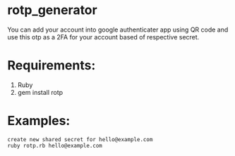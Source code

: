 # rotp_generator
You can add your account into google authenticater app using QR code and use this otp as a 2FA for your account based of respective secret.
# Requirements:
 1. Ruby
 2. gem install rotp

# Examples:
    create new shared secret for hello@example.com
    ruby rotp.rb hello@example.com
